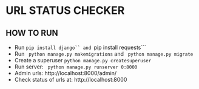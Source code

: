 # URL STATUS CHECKER

## HOW TO RUN
- Run  ```pip install django`` and ```pip install requests```
- Run ``` python manage.py makemigrations``` and ``` python manage.py migrate```
- Create a superuser ```python manage.py createsuperuser```
- Run server: ``` python manage.py runserver 0:8000```
- Admin urls: http://localhost:8000/admin/
- Check status of urls at: http://localhost:8000
